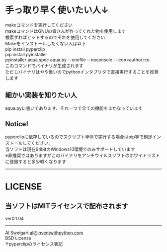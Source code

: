 手っ取り早く使いたい人↓  
====
makeコマンドを実行してください  
makeコマンドはGNUの皆さんが作ってくれた物を使用します  
検索すればヒットするのでそれを使用してください  
Makeをインストールしたくない人は以下  
pip install pyperclip  
pip install pyinstaller  
pyinstaller aqua.spec aqua.py --onefile --noconsole --icon=author.ico  
このコマンドでバイナリが生成されます  
ただしバイナリはやや重いのでpythonインタプリタで直接実行することを推奨します  
  
  
細かい実装を知りたい人  
----
aqua.pyに書いてあります、それ一つで全ての機能をまかなっています  
  
Notice!  
----
pyperclipに依存しているのでスクリプト単体で実行する場合はpip等で別途インストールしてください。  
当ソフトは現在64bitのWindows10環境でのみサポートしています  
※非推奨ではありますがこのバイナリをアンチウイルスソフトのホワイトリストに登録すると多少軽くなります  


-------------
LICENSE
====
当ソフトはMITライセンスで配布されます
----  
ver0.1.04


  
  
-----------------------------------
Al Sweigart al@inventwithpython.com  
BSD License  
↑pyperclipのライセンス表記